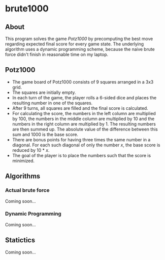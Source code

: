 # brute1000

## About

This program solves the game *Potz1000* by precomputing the best move regarding expected final score for every game state.
The underlying algorithm uses a dynamic programming scheme, because the naive brute force didn't finish in reasonable time on my laptop.

## Potz1000

* The game board of Potz1000 consists of 9 squares arranged in a 3x3 grid. 
* The squares are initially empty.
* In each turn of the game, the player rolls a 6-sided dice and places the resulting number in one of the squares.
* After 9 turns, all squares are filled and the final score is calculated.
* For calculating the score, the numbers in the left column are multiplied by 100, 
  the numbers in the middle column are multiplied by 10 and the numbers in the right column are multiplied by 1.
  The resulting numbers are then summed up. The absolute value of the difference between this sum and 1000 is the base score.
* There are bonus points for having three times the same number in a diagonal. For each such diagonal of only the number *x*,
  the base score is reduced by 10 * *x*.
* The goal of the player is to place the numbers such that the score is minimized.

## Algorithms

### Actual brute force

Coming soon...

### Dynamic Programming

Coming soon...

## Statictics

Coming soon...
